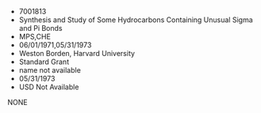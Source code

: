 * 7001813
* Synthesis and Study of Some Hydrocarbons Containing Unusual Sigma and Pi Bonds
* MPS,CHE
* 06/01/1971,05/31/1973
* Weston Borden, Harvard University
* Standard Grant
*   name not available
* 05/31/1973
* USD Not Available

NONE